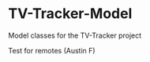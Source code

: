TV-Tracker-Model
================

Model classes for the TV-Tracker project

Test for remotes (Austin F)